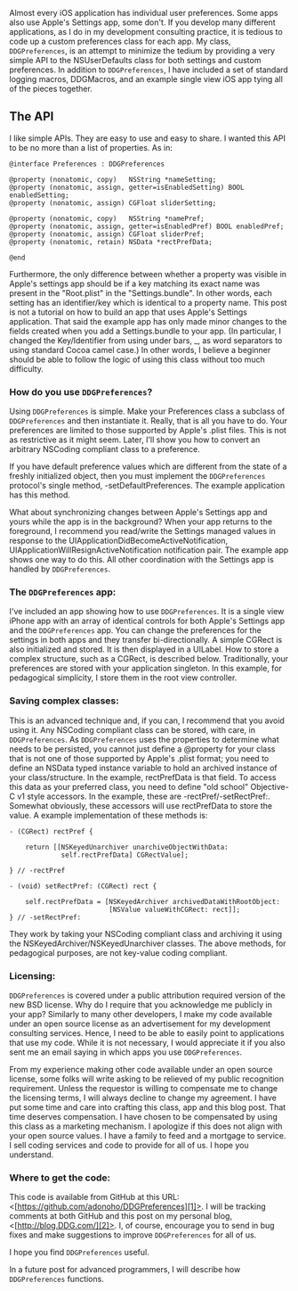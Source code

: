 Almost every iOS application has individual user preferences. Some apps also
use Apple's Settings app, some don't. If you develop many different
applications, as I do in my development consulting practice, it is tedious to
code up a custom preferences class for each app. My class, `DDGPreferences`, is
an attempt to minimize the tedium by providing a very simple API to the
NSUserDefaults class for both settings and custom preferences. In addition to
`DDGPreferences`, I have included a set of standard logging macros, DDGMacros,
and an example single view iOS app tying all of the pieces together.

## The API

I like simple APIs. They are easy to use and easy to share. I wanted this API
to be no more than a list of properties. As in:

    
    @interface Preferences : DDGPreferences
    
    @property (nonatomic, copy)   NSString *nameSetting;
    @property (nonatomic, assign, getter=isEnabledSetting) BOOL enabledSetting;
    @property (nonatomic, assign) CGFloat sliderSetting;
    
    @property (nonatomic, copy)   NSString *namePref;
    @property (nonatomic, assign, getter=isEnabledPref) BOOL enabledPref;
    @property (nonatomic, assign) CGFloat sliderPref;
    @property (nonatomic, retain) NSData *rectPrefData;
    
    @end
    

Furthermore, the only difference between whether a property was visible in
Apple's settings app should be if a key matching its exact name was present in
the "Root.plist" in the "Settings.bundle". In other words, each setting has an
identifier/key which is identical to a property name. This post is not a
tutorial on how to build an app that uses Apple's Settings application. That
said the example app has only made minor changes to the fields created when
you add a Settings.bundle to your app. (In particular, I changed the
Key/Identifier from using under bars, _, as word separators to using standard
Cocoa camel case.) In other words, I believe a beginner should be able to
follow the logic of using this class without too much difficulty.

### How do you use `DDGPreferences`?

Using `DDGPreferences` is simple. Make your Preferences class a subclass of
`DDGPreferences` and then instantiate it. Really, that is all you have to do.
Your preferences are limited to those supported by Apple's .plist files. This
is not as restrictive as it might seem. Later, I'll show you how to convert an
arbitrary NSCoding compliant class to a preference.

If you have default preference values which are different from the state of a
freshly initialized object, then you must implement the `DDGPreferences`
protocol's single method, -setDefaultPreferences. The example application has
this method.

What about synchronizing changes between Apple's Settings app and yours while
the app is in the background? When your app returns to the foreground, I
recommend you read/write the Settings managed values in response to
the UIApplicationDidBecomeActiveNotification,
UIApplicationWillResignActiveNotification notification pair. The example app
shows one way to do this. All other coordination with the Settings app is
handled by `DDGPreferences`.

### The `DDGPreferences` app:

I've included an app showing how to use `DDGPreferences`. It is a single view
iPhone app with an array of identical controls for both Apple's Settings app
and the `DDGPreferences` app. You can change the preferences for the settings in
both apps and they transfer bi-directionally. A simple CGRect is also
initialized and stored. It is then displayed in a UILabel. How to store a
complex structure, such as a CGRect, is described below. Traditionally, your
preferences are stored with your application singleton. In this example, for
pedagogical simplicity, I store them in the root view controller.

### Saving complex classes:

This is an advanced technique and, if you can, I recommend that you avoid
using it. Any NSCoding compliant class can be stored, with care, in
`DDGPreferences`. As `DDGPreferences` uses the properties to determine what needs
to be persisted, you cannot just define a @property for your class that is not
one of those supported by Apple's .plist format; you need to define an NSData
typed instance variable to hold an archived instance of your class/structure.
In the example, rectPrefData is that field. To access this data as your
preferred class, you need to define "old school" Objective-C v1 style
accessors. In the example, these are -rectPref/-setRectPref:. Somewhat
obviously, these accessors will use rectPrefData to store the value. A example
implementation of these methods is:

    
    - (CGRect) rectPref {
    
        return [[NSKeyedUnarchiver unarchiveObjectWithData:
                 self.rectPrefData] CGRectValue];
    
    } // -rectPref
    
    - (void) setRectPref: (CGRect) rect {
    
        self.rectPrefData = [NSKeyedArchiver archivedDataWithRootObject:
                             [NSValue valueWithCGRect: rect]];
    } // -setRectPref:
    

They work by taking your NSCoding compliant class and archiving it using the
NSKeyedArchiver/NSKeyedUnarchiver classes. The above methods, for pedagogical
purposes, are not key-value coding compliant.

### Licensing:

`DDGPreferences` is covered under a public attribution required version of the
new BSD license. Why do I require that you acknowledge me publicly in your
app? Similarly to many other developers, I make my code available under an
open source license as an advertisement for my development consulting
services. Hence, I need to be able to easily point to applications that use my
code. While it is not necessary, I would appreciate it if you also sent me an
email saying in which apps you use `DDGPreferences`.

From my experience making other code available under an open source license,
some folks will write asking to be relieved of my public recognition
requirement. Unless the requestor is willing to compensate me to change the
licensing terms, I will always decline to change my agreement. I have put some
time and care into crafting this class, app and this blog post. That time
deserves compensation. I have chosen to be compensated by using this class as
a marketing mechanism. I apologize if this does not align with your open
source values. I have a family to feed and a mortgage to service. I sell
coding services and code to provide for all of us. I hope you understand.

### Where to get the code:

This code is available from GitHub at this URL:
<[https://github.com/adonoho/DDGPreferences][1]>. I will be tracking comments
at both GitHub and this post on my personal blog, <[http://blog.DDG.com/][2]>.
I, of course, encourage you to send in bug fixes and make suggestions to
improve `DDGPreferences` for all of us.

   [1]: https://github.com/adonoho/DDGPreferences
   [2]: http://blog.DDG.com/

I hope you find `DDGPreferences` useful.

In a future post for advanced programmers, I will describe how `DDGPreferences`
functions.

